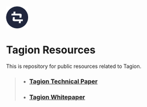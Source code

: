 <a href="https://tagion.org"><img alt="tagion logo" src="branding/logomark.svg" alt="tagion.org" height="60"></a>

# Tagion Resources

This is repository for public resources related to Tagion.

>-  ### [Tagion Technical Paper](./technical-paper/tagion-technical-paper.pdf)
>-  ### [Tagion Whitepaper](./whitepaper/tagion-whitepaper.pdf)